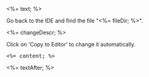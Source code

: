 <%= text; %>

Go back to the IDE and find the file "<%= fileDir; %>".

<%= changeDescr; %>

Click on 'Copy to Editor' to change it automatically.

<pre class="file" data-filename="<%= fileDir; %>" data-target="<%= dataTarget; %>" data-marker="<%= placeholder; %>">
<%= content; %>
</pre>


<%= textAfter; %>